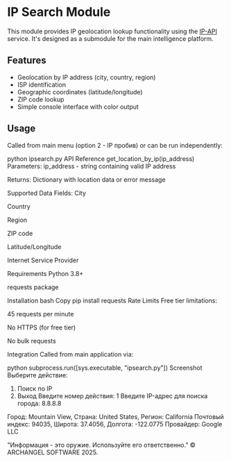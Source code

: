 # IP Search Module

This module provides IP geolocation lookup functionality using the [IP-API](http://ip-api.com) service. It's designed as a submodule for the main intelligence platform.

## Features

- Geolocation by IP address (city, country, region)
- ISP identification
- Geographic coordinates (latitude/longitude)
- ZIP code lookup
- Simple console interface with color output

## Usage

Called from main menu (option 2 - IP пробив) or can be run independently:

python ipsearch.py
API Reference
get_location_by_ip(ip_address)
Parameters:
ip_address - string containing valid IP address

Returns:
Dictionary with location data or error message

Supported Data Fields:
City

Country

Region

ZIP code

Latitude/Longitude

Internet Service Provider

Requirements
Python 3.8+

requests package

Installation
bash
Copy
pip install requests
Rate Limits
Free tier limitations:

45 requests per minute

No HTTPS (for free tier)

No bulk requests

Integration
Called from main application via:

python
subprocess.run([sys.executable, "ipsearch.py"])
Screenshot
Выберите действие:
1. Поиск по IP
99. Выход
Введите номер действия: 1
Введите IP-адрес для поиска города: 8.8.8.8

Город: Mountain View, Страна: United States, Регион: California
Почтовый индекс: 94035, Широта: 37.4056, Долгота: -122.0775
Провайдер: Google LLC

"Информация - это оружие. Используйте его ответственно."
© ARCHANGEL SOFTWARE 2025.
